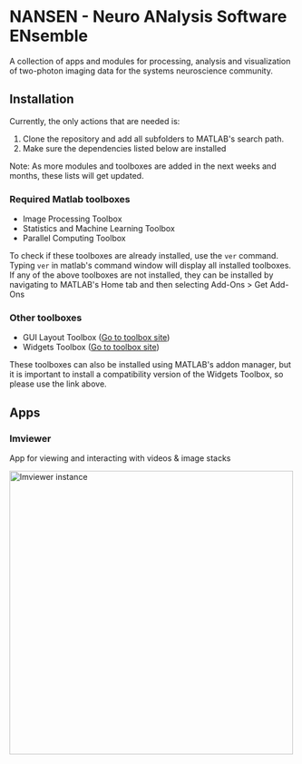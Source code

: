 # NANSEN - Neuro ANalysis Software ENsemble

A collection of apps and modules for processing, analysis and visualization 
of two-photon imaging data for the systems neuroscience community.


## Installation
Currently, the only actions that are needed is:
 1) Clone the repository and add all subfolders to MATLAB's search path. 
 2) Make sure the dependencies listed below are installed

Note: As more modules and toolboxes are added in the next weeks and months, 
these lists will get updated.

### Required Matlab toolboxes
 - Image Processing Toolbox
 - Statistics and Machine Learning Toolbox
 - Parallel Computing Toolbox

To check if these toolboxes are already installed, use the `ver` command. 
Typing `ver` in matlab's command window will display all installed toolboxes. 
If any of the above toolboxes are not installed, they can be installed by 
navigating to MATLAB's Home tab and then selecting Add-Ons > Get Add-Ons

### Other toolboxes
 - GUI Layout Toolbox ([Go to toolbox site](https://se.mathworks.com/matlabcentral/fileexchange/66235-widgets-toolbox-compatibility-support?s_tid=srchtitle))
 - Widgets Toolbox ([Go to toolbox site](https://se.mathworks.com/matlabcentral/fileexchange/66235-widgets-toolbox-compatibility-support?s_tid=srchtitle))

These toolboxes can also be installed using MATLAB's addon manager, but it 
is important to install a compatibility version of the Widgets Toolbox, 
so please use the link above.

## Apps

### Imviewer
App for viewing and interacting with videos & image stacks

<img src="https://ehennestad.github.io/images/imviewer.png" alt="Imviewer instance" width="500"/>
